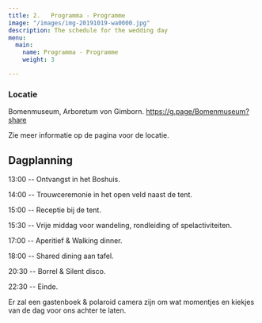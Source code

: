 ```yaml
---
title: 2.   Programma - Programme
image: "/images/img-20191019-wa0000.jpg"
description: The schedule for the wedding day
menu:
  main:
    name: Programma - Programme
    weight: 3

---
```

### Locatie

Bomenmuseum, Arboretum von Gimborn.
https://g.page/Bomenmuseum?share

Zie meer informatie op de pagina voor de locatie.

## Dagplanning

13:00   -- Ontvangst in het Boshuis.

14:00   -- Trouwceremonie in het open veld naast de tent.

15:00   -- Receptie bij de tent.

15:30   -- Vrije middag voor wandeling, rondleiding of spelactiviteiten.

17:00   -- Aperitief & Walking dinner.

18:00   -- Shared dining aan tafel.

20:30   -- Borrel & Silent disco.

22:30   -- Einde.


Er zal een gastenboek & polaroid camera zijn om wat momentjes en kiekjes van de dag voor ons achter te laten.